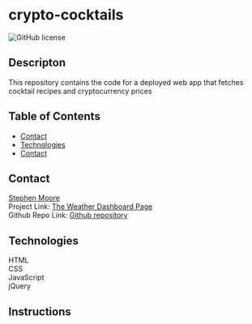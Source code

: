 # crypto-cocktails
![GitHub license](https://img.shields.io/badge/license-MIT-blue.svg)
## Descripton
This repository contains the code for a deployed web app that fetches cocktail recipes and cryptocurrency prices 


## Table of Contents
* [Contact](#contact)
* [Technologies](#tech)
* [Contact](#contact)


<a name="contact"></a>
## Contact
<a href="https://linktr.ee/stephensmoore" target="_blank">Stephen Moore</a><br>
Project Link: [The Weather Dashboard Page](https://judo2000.github.io/week6_weather_dashboard/)<br>
Github Repo Link: [Github repository ](https://github.com/judo2000/week6_weather_dashboard/)<br>
<a name="tech"></a>
## Technologies
  HTML
  <br>CSS
  <br>JavaScript
  <br>jQuery
## Instructions




